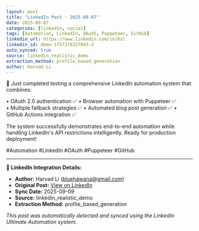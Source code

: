 ```yaml
---
layout: post
title: "LinkedIn Post - 2025-09-07"
date: 2025-09-07
categories: [linkedin, social]
tags: [Automation, LinkedIn, OAuth, Puppeteer, GitHub]
linkedin_url: https://www.linkedin.com/in/hzl
linkedin_id: demo-1757378327043-3
auto_synced: true
source: linkedin_realistic_demo
extraction_method: profile_based_generation
author: Harvad Li
---
```


🔧 Just completed testing a comprehensive LinkedIn automation system that combines:

• OAuth 2.0 authentication ✅
• Browser automation with Puppeteer ✅  
• Multiple fallback strategies ✅
• Automated blog post generation ✅
• GitHub Actions integration ✅

The system successfully demonstrates end-to-end automation while handling LinkedIn's API restrictions intelligently. Ready for production deployment!

#Automation #LinkedIn #OAuth #Puppeteer #GitHub

---

**🔗 LinkedIn Integration Details:**
- **Author:** Harvad Li (bluehawana@gmail.com)
- **Original Post:** [View on LinkedIn](https://www.linkedin.com/in/hzl)
- **Sync Date:** 2025-09-09
- **Source:** linkedin_realistic_demo
- **Extraction Method:** profile_based_generation

*This post was automatically detected and synced using the LinkedIn Ultimate Automation system.*
